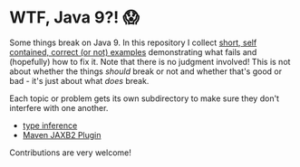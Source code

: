 # WTF, Java 9?! :scream:

Some things break on Java 9.
In this repository I collect [short, self contained, correct (or not) examples](http://www.sscce.org/) demonstrating what fails and (hopefully) how to fix it.
Note that there is no judgment involved!
This is not about whether the things _should_ break or not and whether that's good or bad - it's just about what _does_ break.

Each topic or problem gets its own subdirectory to make sure they don't interfere with one another.

* [type inference](type-inference)
* [Maven JAXB2 Plugin](maven-jaxb2-plugin)

Contributions are very welcome!
